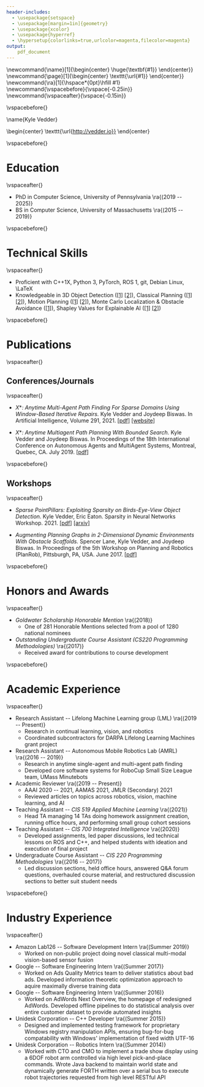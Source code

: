 ```yaml
---
header-includes:
  - \usepackage{setspace}
  - \usepackage[margin=1in]{geometry}
  - \usepackage{xcolor}
  - \usepackage{hyperref}
  - \hypersetup{colorlinks=true,urlcolor=magenta,filecolor=magenta}
output:
    pdf_document
---
```


\newcommand{\name}[1]{\begin{center} \huge{\textbf{#1}} \end{center}}
\newcommand{\page}[1]{\begin{center} \texttt{\url{#1}} \end{center}}
\newcommand{\ra}[1]{\hspace*{0pt}\hfill #1}
\newcommand{\vspacebefore}{\vspace{-0.25in}}
\newcommand{\vspaceafter}{\vspace{-0.15in}}

\vspacebefore{}

\name{Kyle Vedder}

\begin{center} \texttt{\url{http://vedder.io}} \end{center}


\vspacebefore{}

# Education

\vspaceafter{}

 - PhD in Computer Science, University of Pennsylvania \ra{(2019 -- 2025)}
 - BS in Computer Science, University of Massachusetts \ra{(2015 -- 2019)}

\vspacebefore{}

# Technical Skills

\vspaceafter{}

- Proficient with C++1X, Python 3, PyTorch, ROS 1, git, Debian Linux, \LaTeX
- Knowledgeable in 3D Object Detection ([[1]](http://vedder.io/publications/sparse_point_pillars_snn_workshop.pdf) [[2]](http://vedder.io/misc/KyleVedderWPEII2021.pdf)), Classical Planning ([[1]](http://vedder.io/publications/expanding_astar_aij.pdf) [[2]](http://vedder.io/publications/ScaffoldsLaneVedderBiswasPlanRob2017.pdf)), Motion Planning ([[1]](http://vedder.io/publications/MinutebotsRoboCupTDP2018.pdf) [[2]](http://vedder.io/publications/MinutebotsRoboCupTDP2017.pdf)), Monte Carlo Localization & Obstacle Avoidance ([[1]](https://github.com/kylevedder/ServiceRobotControlStack/)), Shapley Values for Explainable AI ([[1]](http://vedder.io/misc/shap_for_classification.pdf) [[2]](https://www.youtube.com/watch?v=4RkhsIz14Yc))

\vspacebefore{}

# Publications

\vspaceafter{}

## Conferences/Journals

 \vspaceafter{}

- _X_*_: Anytime Multi-Agent Path Finding For Sparse Domains Using Window-Based Iterative Repairs._
Kyle Vedder and Joydeep Biswas.
In Artificial Intelligence, Volume 291, 2021. [[pdf]](http://vedder.io/publications/expanding_astar_aij.pdf)  [[website]](http://vedder.io/xstar.html)

 - _X_*_: Anytime Multiagent Path Planning With Bounded Search._
Kyle Vedder and Joydeep Biswas.
In Proceedings of the 18th International Conference on Autonomous Agents and MultiAgent Systems, Montreal, Quebec, CA. July 2019. [[pdf]](http://vedder.io/publications/expanding_astar_aamas_extended_abstract.pdf)

\vspacebefore{}

## Workshops

\vspaceafter{}

- _Sparse PointPillars: Exploiting Sparsity on Birds-Eye-View Object Detection._ Kyle Vedder, Eric Eaton. Sparsity in Neural Networks Workshop. 2021. [[pdf]](http://vedder.io/publications/sparse_point_pillars_snn_workshop.pdf) [[arxiv]](https://arxiv.org/abs/2106.06882)

- _Augmenting Planning Graphs in 2-Dimensional Dynamic Environments With Obstacle Scaffolds._
Spencer Lane, Kyle Vedder, and Joydeep Biswas.
In Proceedings of the 5th Workshop on Planning and Robotics (PlanRob), Pittsburgh, PA, USA. June 2017. [[pdf]](http://vedder.io/publications/ScaffoldsLaneVedderBiswasPlanRob2017.pdf)

\vspacebefore{}

# Honors and Awards

\vspaceafter{}

- _Goldwater Scholarship Honorable Mention_ \ra{(2018)}
    - One of 281 Honorable Mentions selected from a pool of 1280 national nominees 
- _Outstanding Undergraduate Course Assistant (CS220 Programming Methodologies)_ \ra{(2017)}
    - Received award for contributions to course development

\vspacebefore{}

# Academic Experience

\vspaceafter{}

- Research Assistant -- Lifelong Machine Learning group (LML) \ra{(2019 -- Present)}
    - Research in continual learning, vision, and robotics
    - Coordinated subcontractors for DARPA Lifelong Learning Machines grant project
- Research Assistant -- Autonomous Mobile Robotics Lab (AMRL) \ra{(2016 -- 2019)}
    - Research in anytime single-agent and multi-agent path finding
    - Developed core software systems for RoboCup Small Size League team, UMass Minutebots
- Academic Reviewer \ra{(2019 -- Present)}
    - AAAI 2020 -- 2021, AAMAS 2021, JMLR (Secondary) 2021
    - Reviewed articles on topics across robotics, vision, machine learning, and AI
- Teaching Assistant -- _CIS 519 Applied Machine Learning_ \ra{(2021)}
    - Head TA managing 14 TAs doing homework assignment creation, running office hours, and performing small group cohort sessions
- Teaching Assistant -- _CIS 700 Integrated Intelligence_ \ra{(2020)}
    - Developed assignments, led paper discussions, led technical lessons on ROS and C++, and helped students with ideation and execution of final project
- Undergraduate Course Assistant -- _CIS 220 Programming Methodologies_ \ra{(2016 -- 2017)}
    - Led discussion sections, held office hours, answered Q&A forum questions, overhauled course material, and restructured discussion sections to better suit student needs

\vspacebefore{}

# Industry Experience

\vspaceafter{}

- Amazon Lab126 -- Software Development Intern \ra{(Summer 2019)}
    - Worked on non-public project doing novel classical multi-modal vision-based sensor fusion
- Google -- Software Engineering Intern \ra{(Summer 2017)}
    - Worked on Ads Quality Metrics team to deliver statistics about bad ads. Developed information theoretic optimization approach to aquire maximally diverse training data
- Google -- Software Engineering Intern \ra{(Summer 2016)}
    - Worked on AdWords Next Overview, the homepage of redesigned AdWords. Developed offline pipelines to do statistical analysis over entire customer dataset to provide automated insights
- Unidesk Corporation -- C++ Developer \ra{(Summer 2015)}
    - Designed and implemented testing framework for proprietary Windows registry manipulation APIs, ensuring bug-for-bug compatability with Windows' implementation of fixed width UTF-16
- Unidesk Corporation -- Robotics Intern \ra{(Summer 2014)}
    - Worked with CTO and CMO to implement a trade show display using a 6DOF robot arm controlled via high level pick-and-place commands. Wrote Java backend to maintain world state and dynamically generate FORTH written over a serial bus to execute robot trajectories requested from high level RESTful API